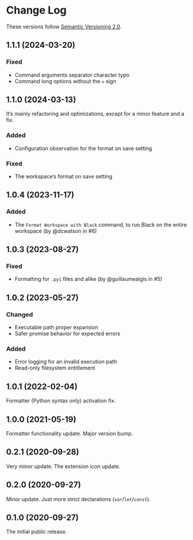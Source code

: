 # Change Log

These versions follow [Semantic Versioning 2.0](https://semver.org).

## 1.1.1 (2024-03-20)

### Fixed

- Command arguments separator character typo
- Command long options without the `=` sign

## 1.1.0 (2024-03-13)

It’s mainly refactoring and optimizations, except for a minor feature and a fix.

### Added

- Configuration observation for the format on save setting

### Fixed

- The workspace’s format on save setting

## 1.0.4 (2023-11-17)

### Added

- The `Format Workspace with Black` command, to run Black on the entire workspace
  (by @dcwatson in #6)

## 1.0.3 (2023-08-27)

### Fixed

- Formatting for `.pyi` files and alike (by @guillaumealgis in #5)

## 1.0.2 (2023-05-27)

### Changed

- Executable path proper expansion
- Safer promise behavior for expected errors

### Added

- Error logging for an invalid execution path
- Read-only filesystem entitlement

## 1.0.1 (2022-02-04)

Formatter (Python syntax only) activation fix.

## 1.0.0 (2021-05-19)

Formatter functionality update. Major version bump.

## 0.2.1 (2020-09-28)

Very minor update. The extension icon update.

## 0.2.0 (2020-09-27)

Minor update. Just more strict declarations (`var`/`let`/`const`).

## 0.1.0 (2020-09-27)

The initial public release.
